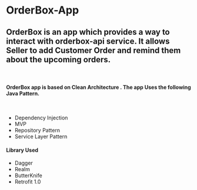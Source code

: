 # OrderBox-App

<h2>OrderBox is an app which provides a way to interact with orderbox-api service. It allows Seller to add Customer Order and remind them about the upcoming orders.</h2><br/>

<h4>OrderBox app is based on Clean Architecture . The app Uses the following Java Pattern.</h4><br/>
<ul>
<li>Dependency Injection</li>
<li>MVP</li>
<li>Repository Pattern</li>
<li>Service Layer Pattern</li>
</ul>

<h4>Library Used</h4>
<ul>
<li>Dagger</li>
<li>Realm</li>
<li>ButterKnife</li>
<li>Retrofit 1.0</li>
</ul>
